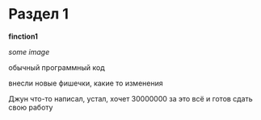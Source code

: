 # Раздел 1

**finction1**

*some image*

обычный программный код

внесли новые фишечки, какие то изменения

Джун что-то написал, устал, хочет 30000000 за это всё и готов сдать свою работу